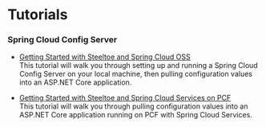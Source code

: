 # Tutorials

### Spring Cloud Config Server


* [Getting Started with Steeltoe and Spring Cloud OSS](getting-started-local.md)<br>
   This tutorial will walk you through setting up and running a Spring Cloud Config Server on your local machine, then pulling configuration values into an ASP.NET Core application.

* [Getting Started with Steeltoe and Spring Cloud Services on PCF](getting-started-pcf.md)<br>
   This tutorial will walk you through pulling configuration values into an ASP.NET Core application running on PCF with Spring Cloud Services.
